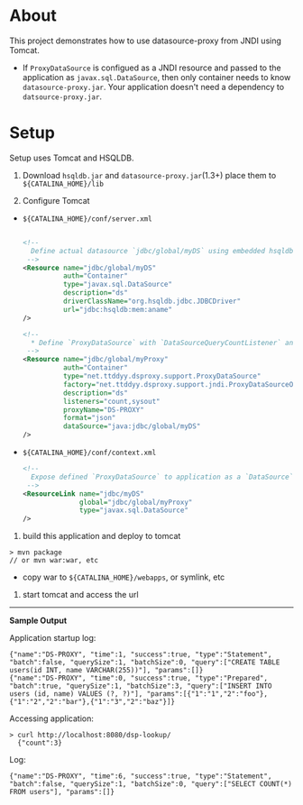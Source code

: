 
# About

This project demonstrates how to use datasource-proxy from JNDI using Tomcat.

* If `ProxyDataSource` is configued as a JNDI resource and passed to the application as `javax.sql.DataSource`,
then only container needs to know `datasource-proxy.jar`. Your application doesn't need a dependency to `datsource-proxy.jar`.

# Setup

Setup uses Tomcat and HSQLDB. 


1. Download `hsqldb.jar` and `datasource-proxy.jar`(1.3+) place them to `${CATALINA_HOME}/lib`

1. Configure Tomcat

  * `${CATALINA_HOME}/conf/server.xml`

    ```xml

    <!--
      Define actual datasource `jdbc/global/myDS` using embedded hsqldb.
     -->
    <Resource name="jdbc/global/myDS" 
              auth="Container"
              type="javax.sql.DataSource"
              description="ds"
              driverClassName="org.hsqldb.jdbc.JDBCDriver"
              url="jdbc:hsqldb:mem:aname"
    />
    
    <!--
      * Define `ProxyDataSource` with `DataSourceQueryCountListener` and `SystemOutQueryLoggingListener`
     -->
    <Resource name="jdbc/global/myProxy" 
              auth="Container"
              type="net.ttddyy.dsproxy.support.ProxyDataSource"
              factory="net.ttddyy.dsproxy.support.jndi.ProxyDataSourceObjectFactory"
              description="ds"
              listeners="count,sysout"
              proxyName="DS-PROXY"
              format="json"
              dataSource="java:jdbc/global/myDS"
    />
    ```

  * `${CATALINA_HOME}/conf/context.xml`

    ```xml
    <!--
      Expose defined `ProxyDataSource` to application as a `DataSource`
     -->
    <ResourceLink name="jdbc/myDS"
                  global="jdbc/global/myProxy"
                  type="javax.sql.DataSource"
    />
    ```

1. build this application and deploy to tomcat

  ```shell
  > mvn package
  // or mvn war:war, etc
  ```

  * copy war to `${CATALINA_HOME}/webapps`, or symlink, etc

1. start tomcat and access the url

---

**Sample Output**


Application startup log:

```
{"name":"DS-PROXY", "time":1, "success":true, "type":"Statement", "batch":false, "querySize":1, "batchSize":0, "query":["CREATE TABLE users(id INT, name VARCHAR(255))"], "params":[]}
{"name":"DS-PROXY", "time":0, "success":true, "type":"Prepared", "batch":true, "querySize":1, "batchSize":3, "query":["INSERT INTO users (id, name) VALUES (?, ?)"], "params":[{"1":"1","2":"foo"},{"1":"2","2":"bar"},{"1":"3","2":"baz"}]}
```

Accessing application:

```shell
> curl http://localhost:8080/dsp-lookup/
  {"count":3}
```

Log:
```
{"name":"DS-PROXY", "time":6, "success":true, "type":"Statement", "batch":false, "querySize":1, "batchSize":0, "query":["SELECT COUNT(*) FROM users"], "params":[]}
```
